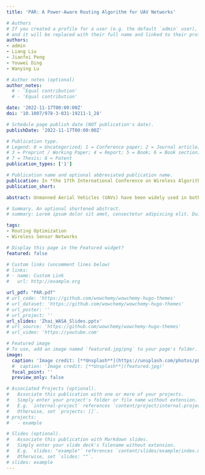 ```yaml
---
title: 'PAR: A Power-Aware Routing Algorithm for UAV Networks'

# Authors
# If you created a profile for a user (e.g. the default `admin` user), write the username (folder name) here
# and it will be replaced with their full name and linked to their profile.
authors:
- admin
- Liang Liu
- Jianfei Peng
- Youwei Ding
- Wanying Lu

# Author notes (optional)
author_notes:
  # - 'Equal contribution'
  # - 'Equal contribution'

date: '2022-11-17T00:00:00Z'
doi: '10.1007/978-3-031-19211-1_28'

# Schedule page publish date (NOT publication's date).
publishDate: '2022-11-17T00:00:00Z'

# Publication type.
# Legend: 0 = Uncategorized; 1 = Conference paper; 2 = Journal article;
# 3 = Preprint / Working Paper; 4 = Report; 5 = Book; 6 = Book section;
# 7 = Thesis; 8 = Patent
publication_types: ['1']

# Publication name and optional abbreviated publication name.
publication: In *the 17th International Conference on Wireless Algorithms, Systems, and  Applications (**WASA 2022**)* [CCF C]
publication_short: 

abstract: Unmanned Aerial Vehicles (UAVs) have been widely used in both military and civilian scenarios since they are low in cost and flexible in use. They can adapt to a wide variety of dangerous scenarios and complete many tasks the Manned Aerial Vehicles (MAVs) can not undertake. In order to establish connectivity and collect data in large areas, numerous UAVs often cooperate with each other and set up a UAV wireless network. Many multi-hop routing protocols have been proposed to efficiently deliver messages with high delivery ratio and low energy consumption. However, most of them do not consider that the power level of UAVs is adjustable. In this paper, we propose a Power-Aware Routing (PAR) algorithm for UAV networks. PAR utilizes the pre-planned trajectory information of UAVs to compute the encounters at different power levels, and then constructs a power-aware encounter tree to calculate the transmission path with minimum energy consumption from the source to the destination within the delay constraint. Through extensive simulations, we demonstrate that compared with three classic algorithms, PAR significantly reduces the energy consumption and improves the network performance on the basis of ensuring timely delivery of packets.

# Summary. An optional shortened abstract.
# summary: Lorem ipsum dolor sit amet, consectetur adipiscing elit. Duis posuere tellus ac convallis placerat. Proin tincidunt magna sed ex sollicitudin condimentum.

tags:
- Routing Optimization
- Wireless Sensor Networks

# Display this page in the Featured widget?
featured: false

# Custom links (uncomment lines below)
# links:
# - name: Custom Link
#   url: http://example.org

url_pdf: "PAR.pdf"
# url_code: 'https://github.com/wowchemy/wowchemy-hugo-themes'
# url_dataset: 'https://github.com/wowchemy/wowchemy-hugo-themes'
# url_poster: ''
# url_project: ''
url_slides: 'Zhai_WASA_Slides.pptx'
# url_source: 'https://github.com/wowchemy/wowchemy-hugo-themes'
# url_video: 'https://youtube.com'

# Featured image
# To use, add an image named `featured.jpg/png` to your page's folder.
image:
  caption: 'Image credit: [**Unsplash**](https://unsplash.com/photos/pLCdAaMFLTE)'
  #  caption: 'Image credit: [**Unsplash**](featured.jpg)'
  focal_point: ''
  preview_only: false

# Associated Projects (optional).
#   Associate this publication with one or more of your projects.
#   Simply enter your project's folder or file name without extension.
#   E.g. `internal-project` references `content/project/internal-project/index.md`.
#   Otherwise, set `projects: []`.
# projects:
#   - example

# Slides (optional).
#   Associate this publication with Markdown slides.
#   Simply enter your slide deck's filename without extension.
#   E.g. `slides: "example"` references `content/slides/example/index.md`.
#   Otherwise, set `slides: ""`.
# slides: example
---
```


<!-- {{% callout note %}}
Click the _Cite_ button above to demo the feature to enable visitors to import publication metadata into their reference management software.
{{% /callout %}}

{{% callout note %}}
Create your slides in Markdown - click the _Slides_ button to check out the example.
{{% /callout %}}

Supplementary notes can be added here, including [code, math, and images](https://wowchemy.com/docs/writing-markdown-latex/). -->
